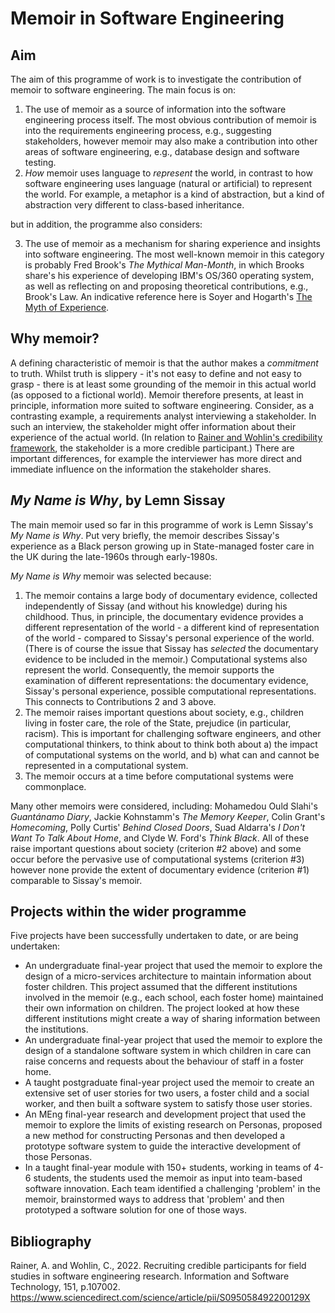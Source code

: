 # Memoir in Software Engineering

## Aim

The aim of this programme of work is to investigate the contribution of memoir to software engineering. The main focus is on:
1. The use of memoir as  a source of information into the software engineering process itself. The most obvious contribution of memoir is into the requirements engineering process, e.g., suggesting stakeholders, however memoir may also make a contribution into other areas of software engineering, e.g., database design and software testing.
2. _How_ memoir uses language to _represent_ the world, in contrast to how software engineering uses language (natural or artificial) to represent the world. For example, a metaphor is a kind of abstraction, but a kind of abstraction very different to class-based inheritance.

but in addition, the programme also considers:

3. The use of memoir as a mechanism for sharing experience and insights into software engineering. The most well-known memoir in this category is probably Fred Brook's _The Mythical Man-Month_, in which Brooks share's his experience of developing IBM's OS/360 operating system, as well as reflecting on and proposing theoretical contributions, e.g., Brook's Law. An indicative reference here is Soyer and Hogarth's [The Myth of Experience](https://www.hachettebookgroup.com/titles/emre-soyer/the-myth-of-experience/9781541742055/).

## Why memoir?

A defining characteristic of memoir is that the author makes a _commitment_ to truth. Whilst truth is slippery - it's not easy to define and not easy to grasp - there is at least some grounding of the memoir in this actual world (as opposed to a fictional world). Memoir therefore presents, at least in principle, information more suited to software engineering. Consider, as a contrasting example, a requirements analyst interviewing a stakeholder. In such an interview, the stakeholder might offer information about their experience of the actual world. (In relation to [Rainer and Wohlin's credibility framework](https://www.sciencedirect.com/science/article/pii/S095058492200129X), the stakeholder is a more credible participant.) There are important differences, for example the interviewer has more direct and immediate influence on the information the stakeholder shares.

## _My Name is Why_, by Lemn Sissay

The main memoir used so far in this programme of work is Lemn Sissay's _My Name is Why_. Put very briefly, the memoir describes Sissay's experience as a Black person growing up in State-managed foster care in the UK during the late-1960s through early-1980s.

_My Name is Why_ memoir was selected because:

1. The memoir contains a large body of documentary evidence, collected independently of Sissay (and without his knowledge) during his childhood. Thus, in principle, the documentary evidence provides a different representation of the world - a different kind of representation of the world - compared to Sissay's personal experience of the world. (There is of course the issue that Sissay has _selected_ the documentary evidence to be included in the memoir.) Computational systems also represent the world. Consequently, the memoir supports the examination of different representations: the documentary evidence, Sissay's personal experience, possible computational representations. This connects to Contributions 2 and 3 above.
2. The memoir raises important questions about society, e.g., children living in foster care, the role of the State, prejudice (in particular, racism). This is important for challenging software engineers, and other computational thinkers, to think about to think both about a) the impact of computational systems on the world, and b) what can and cannot be represented in a computational system.
3. The memoir occurs at a time before computational systems were commonplace.

Many other memoirs were considered, including: Mohamedou Ould Slahi's _Guantánamo Diary_, Jackie Kohnstamm's _The Memory Keeper_, Colin Grant's _Homecoming_, Polly Curtis' _Behind Closed Doors_, Suad Aldarra's _I Don't Want To Talk About Home_, and Clyde W. Ford's _Think Black_. All of these raise important questions about society (criterion #2 above) and some occur before the pervasive use of computational systems (criterion #3) however none provide the extent of documentary evidence (criterion #1) comparable to Sissay's memoir.

## Projects within the wider programme

Five projects have been successfully undertaken to date, or are being undertaken:
* An undergraduate final-year project that used the memoir to explore the design of a micro-services architecture to maintain information about foster children. This project assumed that the different institutions involved in the memoir (e.g., each school, each foster home) maintained their own information on children. The project looked at how these different institutions might create a way of sharing information between the institutions.
* An undergraduate final-year project that used the memoir to explore the design of a standalone software system in which children in care can raise concerns and requests about the behaviour of staff in a foster home.
* A taught postgraduate final-year project used the memoir to create an extensive set of user stories for two users, a foster child and a social worker, and then built a software system to satisfy those user stories.
* An MEng final-year research and development project that used the memoir to explore the limits of existing research on Personas, proposed a new method for constructing Personas and then developed a prototype software system to guide the interactive development of those Personas.
* In a taught final-year module with 150+ students, working in teams of 4-6 students, the students used the memoir as input into team-based software innovation. Each team identified a challenging 'problem' in the memoir, brainstormed ways to address that 'problem' and then prototyped a software solution for one of those ways.

## Bibliography

Rainer, A. and Wohlin, C., 2022. Recruiting credible participants for field studies in software engineering research. Information and Software Technology, 151, p.107002. https://www.sciencedirect.com/science/article/pii/S095058492200129X

